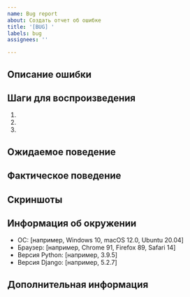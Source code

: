 ```yaml
---
name: Bug report
about: Создать отчет об ошибке
title: '[BUG] '
labels: bug
assignees: ''

---
```


## Описание ошибки

<!-- Краткое и ясное описание ошибки -->

## Шаги для воспроизведения

<!-- Пошаговые инструкции для воспроизведения ошибки -->

1. 
2. 
3. 

## Ожидаемое поведение

<!-- Опишите, что должно было произойти -->

## Фактическое поведение

<!-- Опишите, что произошло на самом деле -->

## Скриншоты

<!-- Если применимо, добавьте скриншоты для объяснения проблемы -->

## Информация об окружении

- ОС: [например, Windows 10, macOS 12.0, Ubuntu 20.04]
- Браузер: [например, Chrome 91, Firefox 89, Safari 14]
- Версия Python: [например, 3.9.5]
- Версия Django: [например, 5.2.7]

## Дополнительная информация

<!-- Любая дополнительная информация о проблеме -->
